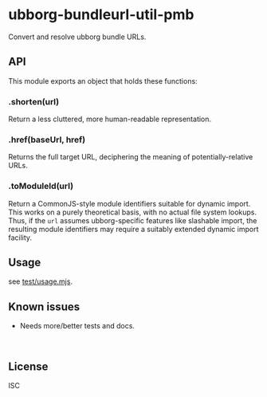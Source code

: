 ﻿
<!--#echo json="package.json" key="name" underline="=" -->
ubborg-bundleurl-util-pmb
=========================
<!--/#echo -->

<!--#echo json="package.json" key="description" -->
Convert and resolve ubborg bundle URLs.
<!--/#echo -->



API
---

This module exports an object that holds these functions:

### .shorten(url)

Return a less cluttered, more human-readable representation.

### .href(baseUrl, href)

Returns the full target URL, deciphering the meaning of
potentially-relative URLs.

### .toModuleId(url)

Return a CommonJS-style module identifiers suitable for dynamic import.
This works on a purely theoretical basis, with no actual file system lookups.
Thus, if the `url` assumes ubborg-specific features like slashable import,
the resulting module identifiers may require a suitably extended dynamic
import facility.





Usage
-----

see [test/usage.mjs](test/usage.mjs).


<!--#toc stop="scan" -->



Known issues
------------

* Needs more/better tests and docs.




&nbsp;


License
-------
<!--#echo json="package.json" key=".license" -->
ISC
<!--/#echo -->
